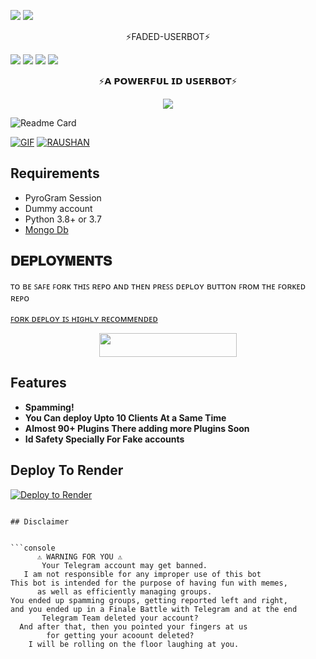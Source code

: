 <img
src="https://user-images.githubusercontent.com/73097560/115834477-dbab4500-a447-11eb-908a-139a6edaec5c.gif">
<img
src="https://user-images.githubusercontent.com/73097560/115834477-dbab4500-a447-11eb-908a-139a6edaec5c.gif">

<p align="center">⚡️FADED-USERBOT⚡️</p>

<img src="https://files.catbox.moe/h1xa2a.jpg">
<img src="https://readme-typing-svg.herokuapp.com?color=FF0085&width=620&lines=🕊+⚡+𝗣𝗢𝗪𝗘𝗥𝗘𝗗+𝗕𝗬+𝗙𝗔𝗗𝗘𝗗+🕊+⚡"></b></h3>
<img
src="https://user-images.githubusercontent.com/73097560/115834477-dbab4500-a447-11eb-908a-139a6edaec5c.gif">
<img
src="https://user-images.githubusercontent.com/73097560/115834477-dbab4500-a447-11eb-908a-139a6edaec5c.gif">


<p align="center">⚡️𝗔 𝗣𝗢𝗪𝗘𝗥𝗙𝗨𝗟 𝗜𝗗 𝗨𝗦𝗘𝗥𝗕𝗢𝗧⚡️</p>

<p align="center">
    <a href="https://www.python.org/" alt="made-with-python"> <img src="https://img.shields.io/badge/Made%20with-Python-black.svg?style=flat-square&logo=python&logoColor=blue&color=red" /></a>

![Readme Card](https://github-readme-stats.vercel.app/api/pin/?username=Adithakur008&repo=FADED_USERBOT&theme=flag-india)

[![GIF](https://github.com/Adithakur008/FADED_USERBOT/blob/main/DAXXTEAM.gif)](https://github.com/Adithakur008)
   [![RAUSHAN](https://github-stats-alpha.vercel.app/api?username=Adithakur008 "RAUSHAN")](https://github-stats-alpha.vercel.app/api?username=Adithakur008 "RAUSHAN")
   
## Requirements 

- PyroGram Session
- Dummy account
- Python 3.8+ or 3.7
- [Mongo Db](https://youtu.be/mnvjt_a5JYA)


## 𝐃𝐄𝐏𝐋𝐎𝐘𝐌𝐄𝐍𝐓𝐒

ᴛᴏ ʙᴇ ꜱᴀꜰᴇ ꜰᴏʀᴋ ᴛʜɪꜱ ʀᴇᴘᴏ ᴀɴᴅ ᴛʜᴇɴ ᴘʀᴇꜱꜱ ᴅᴇᴘʟᴏʏ ʙᴜᴛᴛᴏɴ ꜰʀᴏᴍ ᴛʜᴇ ꜰᴏʀᴋᴇᴅ ʀᴇᴘᴏ 

[ꜰᴏʀᴋ ᴅᴇᴘʟᴏʏ ɪꜱ ʜɪɢʜʟʏ ʀᴇᴄᴏᴍᴍᴇɴᴅᴇᴅ](https://telegra.ph/file/5bcf79f948ca06030640c.mp4)

<p align="center"><a href="http://dashboard.heroku.com/new?template=https://github.com/Adithakur008/DESTROYER_USERBOT"> <img src="https://img.shields.io/badge/Deploy%20On%20Heroku-green?style=for-the-badge&logo=heroku" width="220" height="38.45"/></a></p>

## Features 

- **Spamming!**
- **You Can deploy Upto 10 Clients At a Same Time**
- **Almost 90+ Plugins There adding more Plugins Soon**
- **Id Safety Specially For Fake accounts**


## Deploy To Render 

[![Deploy to Render](https://render.com/images/deploy-to-render-button.svg)](https://render.com/deploy?repo=https://github.com/Adithakur008/DESTROYER_USERBOT)


```

## Disclaimer 


```console
      ⚠️ WARNING FOR YOU ⚠️
       Your Telegram account may get banned.
   I am not responsible for any improper use of this bot
This bot is intended for the purpose of having fun with memes,
      as well as efficiently managing groups.
You ended up spamming groups, getting reported left and right,
and you ended up in a Finale Battle with Telegram and at the end
       Telegram Team deleted your account?
  And after that, then you pointed your fingers at us
        for getting your acoount deleted?
    I will be rolling on the floor laughing at you.
```



